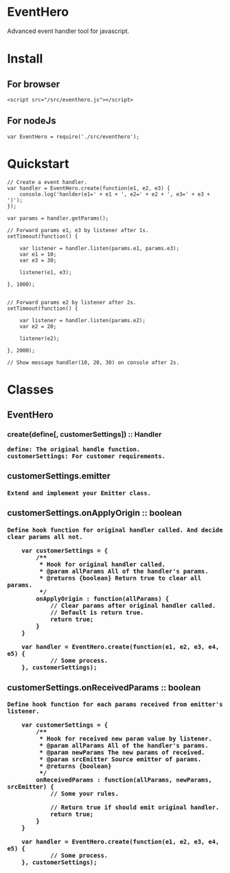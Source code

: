 # EventHero
Advanced event handler tool for javascript.

# Install

## For browser
```
<script src="/src/eventhero.js"></script>
```

## For nodeJs
```
var EventHero = require('./src/eventhero');
```

# Quickstart

```
// Create a event handler.
var handler = EventHero.create(function(e1, e2, e3) {
    console.log('hanlder(e1=' + e1 + ', e2=' + e2 + ', e3=' + e3 + ')');
});

var params = handler.getParams();

// Forward params e1, e3 by listener after 1s.
setTimeout(function() {

    var listener = handler.listen(params.e1, params.e3);
    var e1 = 10;
    var e3 = 30;

    listener(e1, e3);

}, 1000);


// Forward params e2 by listener after 2s.
setTimeout(function() {

    var listener = handler.listen(params.e2);
    var e2 = 20;

    listener(e2);

}, 2000);

// Show message handler(10, 20, 30) on console after 2s.

```

# Classes

## EventHero

### create(define<function>[, customerSettings<object>]) :: Handler

    define: The original handle function.
    customerSettings: For customer requirements.

### customerSettings.emitter<Emitter>

    Extend and implement your Emitter class.

### customerSettings.onApplyOrigin<function> :: boolean

    Define hook function for original handler called. And decide clear params all not.

```
    var customerSettings = {
        /**
         * Hook for original handler called.
         * @param allParams All of the handler's params.
         * @returns {boolean} Return true to clear all params.
         */
        onApplyOrigin : function(allParams) {
            // Clear params after original handler called.
            // Default is return true.
            return true;
        }
    }

    var handler = EventHero.create(function(e1, e2, e3, e4, e5) {
            // Some process.
    }, customerSettings);

```

### customerSettings.onReceivedParams<function> :: boolean

    Define hook function for each params received from emitter's listener.

```
    var customerSettings = {
        /**
         * Hook for received new param value by listener.
         * @param allParams All of the handler's params.
         * @param newParams The new params of received.
         * @param srcEmitter Source emitter of params.
         * @returns {boolean}
         */
        onReceivedParams : function(allParams, newParams, srcEmitter) {
            // Some your rules.

            // Return true if should emit original handler.
            return true;
        }
    }

    var handler = EventHero.create(function(e1, e2, e3, e4, e5) {
            // Some process.
    }, customerSettings);

```



